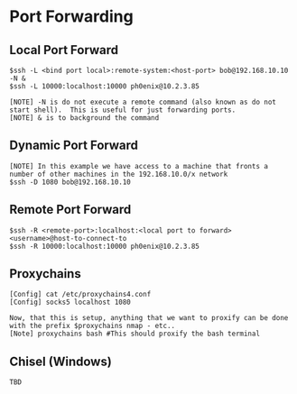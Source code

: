 # Port Forwarding

## Local Port Forward
```
$ssh -L <bind port local>:remote-system:<host-port> bob@192.168.10.10 -N &
$ssh -L 10000:localhost:10000 ph0enix@10.2.3.85

[NOTE] -N is do not execute a remote command (also known as do not start shell).  This is useful for just forwarding ports.
[NOTE] & is to background the command
```

## Dynamic Port Forward
```
[NOTE] In this example we have access to a machine that fronts a number of other machines in the 192.168.10.0/x network
$ssh -D 1080 bob@192.168.10.10 
```

## Remote Port Forward
```
$ssh -R <remote-port>:localhost:<local port to forward> <username>@host-to-connect-to
$ssh -R 10000:localhost:10000 ph0enix@10.2.3.85
```

## Proxychains
```
[Config] cat /etc/proxychains4.conf
[Config] socks5 localhost 1080

Now, that this is setup, anything that we want to proxify can be done with the prefix $proxychains nmap - etc..
[Note] proxychains bash #This should proxify the bash terminal
```


## Chisel (Windows)
```
TBD
```
